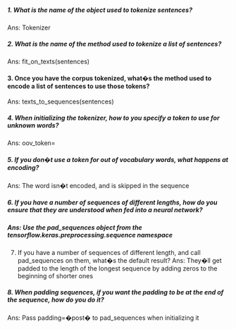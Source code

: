 ##### 1. What is the name of the object used to tokenize sentences?
Ans: Tokenizer
##### 2. What is the name of the method used to tokenize a list of sentences?
Ans: fit_on_texts(sentences)
#### 3. Once you have the corpus tokenized, what�s the method used to encode a list of sentences to use those tokens?
Ans: texts_to_sequences(sentences)
##### 4. When initializing the tokenizer, how to you specify a token to use for unknown words?
Ans: oov_token=<Token>
##### 5. If you don�t use a token for out of vocabulary words, what happens at encoding?
Ans: The word isn�t encoded, and is skipped in the sequence
##### 6. If you have a number of sequences of different lengths, how do you ensure that they are understood when fed into a neural network?
##### Ans: Use the pad_sequences object from the tensorflow.keras.preprocessing.sequence namespace
7. If you have a number of sequences of different length, and call pad_sequences on them, what�s the default result?
Ans: They�ll get padded to the length of the longest sequence by adding zeros to the beginning of shorter ones
##### 8. When padding sequences, if you want the padding to be at the end of the sequence, how do you do it?
Ans: Pass padding=�post� to pad_sequences when initializing it
